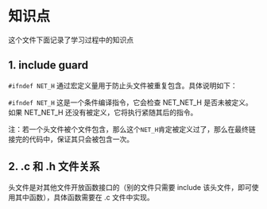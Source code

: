 # 知识点
这个文件下面记录了学习过程中的知识点

## 1. include guard
`#ifndef NET_H` 通过宏定义量用于防止头文件被重复包含。具体说明如下：

`#ifndef NET_H` 这是一个条件编译指令，它会检查 NET_NET_H 是否未被定义。如果 NET_NET_H 还没有被定义，它将执行紧随其后的指令。

注：若一个头文件被个文件包含，那么这个`NET_H`肯定被定义过了，那么在最终链接完的代码中，保证其只会被包含一次。

## 2. .c 和 .h 文件关系

头文件是对其他文件开放函数接口的（别的文件只需要 include 该头文件，即可使用其中函数），具体函数需要在 .c 文件中实现。
